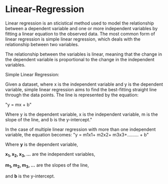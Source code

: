# Linear-Regression
Linear regression is an sticistical method used to model the relationship between a dependent variable and one or more independent variables by fitting a linear equation to the observed data. The most common form of linear regression is simple linear regression, which deals with the relationship between two variables.

The relationship between the variables is linear, meaning that the change in the dependent variable is proportional to the change in the independent variables.

Simple Linear Regression:

Given a dataset, where x is the independent variable and y is the dependent variable, simple linear regression aims to find the best-fitting straight line through the data points.
The line is represented by the equation:

"y = mx +  b"

Where y is the dependent variable, x is the independent variable, m is the slope of the line, and b is the y-intercept."

In the case of multiple linear regression with more than one independent variable, the equation becomes:
"y = m1x1+ m2x2+ m3x3+......... +  b"

<!DOCTYPE html>
<html lang="en">
<head>
    <meta charset="UTF-8">
    <meta name="viewport" content="width=device-width, initial-scale=1.0">

</head>
<body>
    <p>Where <strong>y</strong> is the dependent variable,</p>
    <p><strong>x<sub>1</sub>, x<sub>2</sub>, x<sub>3</sub>, ...</strong> are the independent variables,</p>
    <p><strong>m<sub>1</sub>, m<sub>2</sub>, m<sub>3</sub>, ...</strong> are the slopes of the line,</p>
    <p>and <strong>b</strong> is the y-intercept.</p>
</body>
</html>
